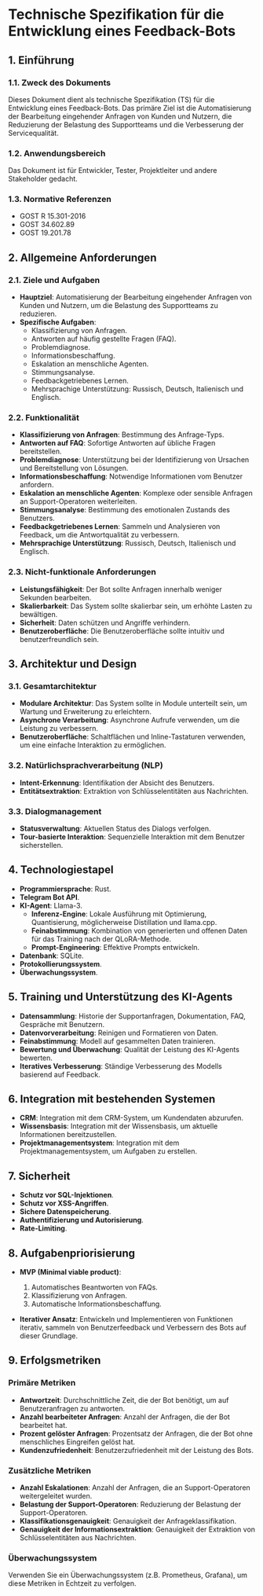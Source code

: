 # Technische Spezifikation für die Entwicklung eines Feedback-Bots

## 1. Einführung

### 1.1. Zweck des Dokuments
Dieses Dokument dient als technische Spezifikation (TS) für die Entwicklung eines Feedback-Bots. Das primäre Ziel ist die Automatisierung der Bearbeitung eingehender Anfragen von Kunden und Nutzern, die Reduzierung der Belastung des Supportteams und die Verbesserung der Servicequalität.

### 1.2. Anwendungsbereich
Das Dokument ist für Entwickler, Tester, Projektleiter und andere Stakeholder gedacht.

### 1.3. Normative Referenzen
- GOST R 15.301-2016
- GOST 34.602.89
- GOST 19.201.78

## 2. Allgemeine Anforderungen

### 2.1. Ziele und Aufgaben
- **Hauptziel**: Automatisierung der Bearbeitung eingehender Anfragen von Kunden und Nutzern, um die Belastung des Supportteams zu reduzieren.
- **Spezifische Aufgaben**:
  - Klassifizierung von Anfragen.
  - Antworten auf häufig gestellte Fragen (FAQ).
  - Problemdiagnose.
  - Informationsbeschaffung.
  - Eskalation an menschliche Agenten.
  - Stimmungsanalyse.
  - Feedbackgetriebenes Lernen.
  - Mehrsprachige Unterstützung: Russisch, Deutsch, Italienisch und Englisch.

### 2.2. Funktionalität
- **Klassifizierung von Anfragen**: Bestimmung des Anfrage-Typs.
- **Antworten auf FAQ**: Sofortige Antworten auf übliche Fragen bereitstellen.
- **Problemdiagnose**: Unterstützung bei der Identifizierung von Ursachen und Bereitstellung von Lösungen.
- **Informationsbeschaffung**: Notwendige Informationen vom Benutzer anfordern.
- **Eskalation an menschliche Agenten**: Komplexe oder sensible Anfragen an Support-Operatoren weiterleiten.
- **Stimmungsanalyse**: Bestimmung des emotionalen Zustands des Benutzers.
- **Feedbackgetriebenes Lernen**: Sammeln und Analysieren von Feedback, um die Antwortqualität zu verbessern.
- **Mehrsprachige Unterstützung**: Russisch, Deutsch, Italienisch und Englisch.

### 2.3. Nicht-funktionale Anforderungen
- **Leistungsfähigkeit**: Der Bot sollte Anfragen innerhalb weniger Sekunden bearbeiten.
- **Skalierbarkeit**: Das System sollte skalierbar sein, um erhöhte Lasten zu bewältigen.
- **Sicherheit**: Daten schützen und Angriffe verhindern.
- **Benutzeroberfläche**: Die Benutzeroberfläche sollte intuitiv und benutzerfreundlich sein.

## 3. Architektur und Design

### 3.1. Gesamtarchitektur
- **Modulare Architektur**: Das System sollte in Module unterteilt sein, um Wartung und Erweiterung zu erleichtern.
- **Asynchrone Verarbeitung**: Asynchrone Aufrufe verwenden, um die Leistung zu verbessern.
- **Benutzeroberfläche**: Schaltflächen und Inline-Tastaturen verwenden, um eine einfache Interaktion zu ermöglichen.

### 3.2. Natürlichsprachverarbeitung (NLP)
- **Intent-Erkennung**: Identifikation der Absicht des Benutzers.
- **Entitätsextraktion**: Extraktion von Schlüsselentitäten aus Nachrichten.

### 3.3. Dialogmanagement
- **Statusverwaltung**: Aktuellen Status des Dialogs verfolgen.
- **Tour-basierte Interaktion**: Sequenzielle Interaktion mit dem Benutzer sicherstellen.

## 4. Technologiestapel

- **Programmiersprache**: Rust.
- **Telegram Bot API**.
- **KI-Agent**: Llama-3.
  - **Inferenz-Engine**: Lokale Ausführung mit Optimierung, Quantisierung, möglicherweise Distillation und llama.cpp.
  - **Feinabstimmung**: Kombination von generierten und offenen Daten für das Training nach der QLoRA-Methode.
  - **Prompt-Engineering**: Effektive Prompts entwickeln.
- **Datenbank**: SQLite.
- **Protokollierungssystem**.
- **Überwachungssystem**.

## 5. Training und Unterstützung des KI-Agents

- **Datensammlung**: Historie der Supportanfragen, Dokumentation, FAQ, Gespräche mit Benutzern.
- **Datenvorverarbeitung**: Reinigen und Formatieren von Daten.
- **Feinabstimmung**: Modell auf gesammelten Daten trainieren.
- **Bewertung und Überwachung**: Qualität der Leistung des KI-Agents bewerten.
- **Iteratives Verbesserung**: Ständige Verbesserung des Modells basierend auf Feedback.

## 6. Integration mit bestehenden Systemen

- **CRM**: Integration mit dem CRM-System, um Kundendaten abzurufen.
- **Wissensbasis**: Integration mit der Wissensbasis, um aktuelle Informationen bereitzustellen.
- **Projektmanagementsystem**: Integration mit dem Projektmanagementsystem, um Aufgaben zu erstellen.

## 7. Sicherheit

- **Schutz vor SQL-Injektionen**.
- **Schutz vor XSS-Angriffen**.
- **Sichere Datenspeicherung**.
- **Authentifizierung und Autorisierung**.
- **Rate-Limiting**.

## 8. Aufgabenpriorisierung

- **MVP (Minimal viable product)**:
  1. Automatisches Beantworten von FAQs.
  2. Klassifizierung von Anfragen.
  3. Automatische Informationsbeschaffung.

- **Iterativer Ansatz**: Entwickeln und Implementieren von Funktionen iterativ, sammeln von Benutzerfeedback und Verbessern des Bots auf dieser Grundlage.

## 9. Erfolgsmetriken

### Primäre Metriken
- **Antwortzeit**: Durchschnittliche Zeit, die der Bot benötigt, um auf Benutzeranfragen zu antworten.
- **Anzahl bearbeiteter Anfragen**: Anzahl der Anfragen, die der Bot bearbeitet hat.
- **Prozent gelöster Anfragen**: Prozentsatz der Anfragen, die der Bot ohne menschliches Eingreifen gelöst hat.
- **Kundenzufriedenheit**: Benutzerzufriedenheit mit der Leistung des Bots.

### Zusätzliche Metriken
- **Anzahl Eskalationen**: Anzahl der Anfragen, die an Support-Operatoren weitergeleitet wurden.
- **Belastung der Support-Operatoren**: Reduzierung der Belastung der Support-Operatoren.
- **Klassifikationsgenauigkeit**: Genauigkeit der Anfrageklassifikation.
- **Genauigkeit der Informationsextraktion**: Genauigkeit der Extraktion von Schlüsselentitäten aus Nachrichten.

### Überwachungssystem
Verwenden Sie ein Überwachungssystem (z.B. Prometheus, Grafana), um diese Metriken in Echtzeit zu verfolgen.